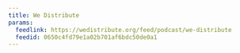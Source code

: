 ```yaml
---
title: We Distribute
params:
  feedlink: https://wedistribute.org/feed/podcast/we-distribute
  feedid: 0650c4fd79e1a02b701af6bdc50de0a1
---
```

